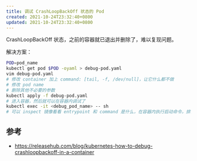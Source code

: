 ```yaml
---
title: 调试 CrashLoopBackOff 状态的 Pod
created: 2021-10-24T23:32:40+0800
updated: 2021-10-24T23:32:40+0800
---
```



CrashLoopBackOff 状态，之前的容器就已退出并删除了，难以复现问题。

解决方案：

```sh
POD=pod_name
kubectl get pod $POD -oyaml > debug-pod.yaml
vim debug-pod.yaml
# 修改 container 加上 command: [tail, -f, /dev/null]，让它什么都不做
# 修改 pod name
# 删除其他不必要的参数
kubectl apply -f debug-pod.yaml
# 进入容器，然后就可以在容器内调试了
kubectl exec -it <debug_pod_name> -- sh
# 可以 inspect 镜像看看 entrypoint 和 command 是什么，在容器内执行启动命令，排查启动失败的原因
```

## 参考

- https://releasehub.com/blog/kubernetes-how-to-debug-crashloopbackoff-in-a-container

